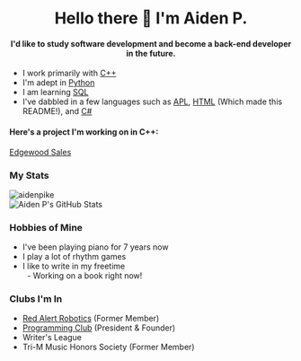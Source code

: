 <h1 align="center">Hello there 👋 I'm Aiden P.</h1>
<h4 align="center">I'd like to study software development and become a back-end developer in the future.</h4>

  <ul>
  <li>I work primarily with <a href="https://en.wikipedia.org/wiki/C%2B%2B?scrlybrkr=dfed5093">C++</a></li>
  <li>I'm adept in <a href="https://en.wikipedia.org/wiki/Python_(programming_language)">Python</a></li>
  <li>I am learning <a href="https://en.wikipedia.org/wiki/SQL">SQL</a></li>
  <li>I've dabbled in a few languages such as <a href="https://en.wikipedia.org/wiki/APL_(programming_language)">APL</a>, <a href="https://en.wikipedia.org/wiki/HTML">HTML</a> (Which made this README!), and <a href="https://en.wikipedia.org/wiki/C_Sharp_(programming_language)">C#</a></li>
  </ul>
    
<h4>Here's a project I'm working on in C++:</h4>
<a href="https://github.com/aidenpike/edgewood-sales">Edgewood Sales</a>
<h3>My Stats</h3>
<p>
  <a>
    <picture>
      <source media="(prefers-color-scheme: dark)" srcset="https://github-readme-stats.vercel.app/api/top-langs/?username=aidenpike&layout=compact&theme=radical">
      <img align="center" src="https://github-readme-stats.vercel.app/api/top-langs/?username=aidenpike&layout=compact" alt="aidenpike" />
    </picture>
  </a>
  <br/>
  <a>
    <picture>
      <source media="(prefers-color-scheme: dark)" srcset="https://github-readme-stats.vercel.app/api?username=aidenpike&theme=radical&include_all_commits=true">
      <img align="center" src="https://github-readme-stats.vercel.app/api?username=aidenpike" alt="Aiden P's GitHub Stats" />
    </picture>
  </a>
</p>

<h3>Hobbies of Mine</h3>
  <ul>
  <li>I've been playing piano for 7 years now</li>
  <li>I play a lot of rhythm games</li>
  <li>I like to write in my freetime
  <br/>&nbsp;&nbsp;- Working on a book right now!</li>
  </ul>
  
<h3>Clubs I'm In</h3>
  <ul>
  <li><a href="http://www.redalert1741.org">Red Alert Robotics</a> (Former Member)</li>
  <li><a href="https://github.com/CGProgramming-Club">Programming Club</a> (President & Founder)</li>
  <li>Writer's League</li>
  <li>Tri-M Music Honors Society (Former Member)</li>
  </ul>

